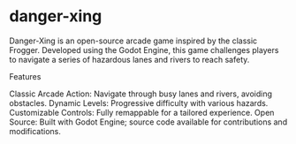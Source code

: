 # danger-xing

Danger-Xing is an open-source arcade game inspired by the classic Frogger. Developed using the Godot Engine, this game challenges players to navigate a series of hazardous lanes and rivers to reach safety.

Features

Classic Arcade Action: Navigate through busy lanes and rivers, avoiding obstacles.
Dynamic Levels: Progressive difficulty with various hazards.
Customizable Controls: Fully remappable for a tailored experience.
Open Source: Built with Godot Engine; source code available for contributions and modifications.
